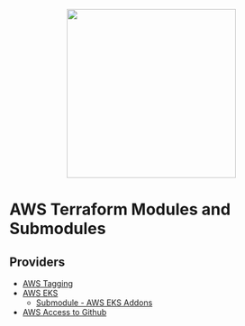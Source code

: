   <p align="center">
    <a href="https://github.com/carlosrfjunior/terraform-modules">
      <image src="https://avatars.githubusercontent.com/u/180111812?s=400&u=cda6d53ade890c5d47426504081e4fcb1167199d&v=4" style="width: 300px;">
    </a>
  </p>

# AWS Terraform Modules and Submodules

## Providers
- [AWS Tagging](./tagging/README.md)
- [AWS EKS](./eks/README.md)
    - [Submodule - AWS EKS Addons](./eks/submodules/aws-addons/README.md)
- [AWS Access to Github](./oidc-providers/github/README.md)
